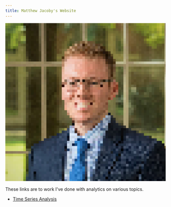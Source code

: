 ```yaml
---
title: Matthew Jacoby's Website
---
```


![Picture of me](image.jpg)

These links are to work I've done with analytics on various topics.

- [Time Series Analysis](/timeseries/index.md)
